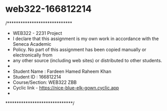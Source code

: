 # web322-166812214
/*****************************
 * WEB322 - 2231 Project
 * I declare that this assignment is my own work in accordance with the Seneca Academic
 * Policy. No part of this assignment has been copied manually or electronically from
 * any other source (including web sites) or distributed to other students.
 *
 * Student Name  : Fardeen Hamed Raheem Khan
 * Student ID    : 166812214
 * Course/Section: WEB322 ZBB
 * Cyclic link - https://nice-blue-elk-gown.cyclic.app
 *
 ******************************/
